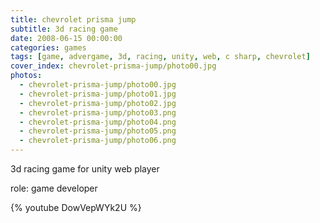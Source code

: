 ```yaml
---
title: chevrolet prisma jump
subtitle: 3d racing game
date: 2008-06-15 00:00:00
categories: games
tags: [game, advergame, 3d, racing, unity, web, c sharp, chevrolet]
cover_index: chevrolet-prisma-jump/photo00.jpg
photos:
  - chevrolet-prisma-jump/photo00.jpg
  - chevrolet-prisma-jump/photo01.jpg
  - chevrolet-prisma-jump/photo02.jpg
  - chevrolet-prisma-jump/photo03.png
  - chevrolet-prisma-jump/photo04.png
  - chevrolet-prisma-jump/photo05.png
  - chevrolet-prisma-jump/photo06.png
---
```

3d racing game for unity web player

role: game developer

{% youtube DowVepWYk2U %}
